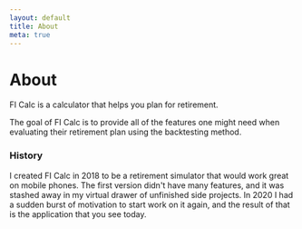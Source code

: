 ```yaml
---
layout: default
title: About
meta: true
---
```


# About

FI Calc is a calculator that helps you plan for retirement.

The goal of FI Calc is to provide all of the features one might need when
evaluating their retirement plan using the backtesting method.

### History

I created FI Calc in 2018 to be a retirement simulator that would work great on
mobile phones. The first version didn't have many features, and it was stashed
away in my virtual drawer of unfinished side projects. In 2020 I had a sudden
burst of motivation to start work on it again, and the result of that is the
application that you see today.
